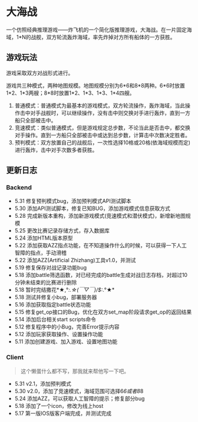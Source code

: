 # 大海战

一个仿照经典推理游戏——炸飞机的一个简化版推理游戏，大海战。在一片固定海域，1\*N的战舰，双方轮流轰炸海域，率先炸掉对方所有船体的一方获胜。

## 游戏玩法

游戏采取双方对战形式进行。

游戏共三种模式，两种地图规模。地图规模分别为6\*6和8\*8两种。6\*6时放置1\*2、1\*3两艘；8\*8时放置1\*2、1\*3、1\*3、1\*4四艘。

1. 普通模式：普通模式为最基本的游戏模式，双方轮流操作，轰炸海域，当此操作击中对手战舰时，可以继续操作，没有击中则交换对手进行轰炸，直到一方船只全部被击中。
2. 竞速模式：类似普通模式，但是游戏规定总步数，不论当此是否击中，都交换对手操作。直到一方船只全部被击中或达到总步数，计算击中次数决定胜者。
3. 预判模式：双方放置自己的战舰后，一次性选择10格或20格(依海域规模而定)进行轰炸，击中对手次数多者获胜。

## 更新日志

### Backend

* 5.31 修复预判模式bug，添加预判模式API测试脚本
* 5.30 添加API测试脚本，修复已知BUG，添加游戏模式信息获取方式
* 5.28 完成新版本重构，添加新游戏模式(竞速模式和潜伏模式)，新增新地图规模
* 5.25 更改比赛记录存储方式，存入数据库
* 5.24 添加HTML版本原型
* 5.22 添加获取AZZ指点功能，在不知道操作什么的时候，可以获得一下人工智障的指点，手动滑稽
* 5.22 添加AZZ(Artificial Zhizhang)工具v1.0，并测试
* 5.19 修复保存对战记录功能bug
* 5.18 添加battle筛选函数，对已经完成的battle生成对战日志存档，对超过10分钟未结束的比赛进行删除
* 5.18 暂时完结撒花*★,°*:.☆\(￣▽￣)/$:*.°★*
* 5.18 测试并修复小bug，部署服务器
* 5.16 添加获取指定battle状态功能
* 5.15 修复get\_op接口的Bug，优化在双方set_map阶段请求get\_op的返回结果
* 5.14 添加后台相关start scripts命令
* 5.12 修复程序中的小Bug，完善Error提示内容
* 5.12 添加玩家获取操作、设置操作功能
* 5.11 添加创建游戏、加入游戏、设置地图功能

### Client

>这个懒蛋什么都不写，那我就来帮他写一下吧。

* 5.31 v2.1，添加预判模式
* 5.30 v2.0，添加了竞速模式，海域范围可选择6*6或者8*8
* 5.24 添加AZZ，可以获取人工智障的提示；修复部分bug
* 5.18 添加了一个icon，修改为线上host
* 5.17 第一版IOS版客户端完成，并测试完成
